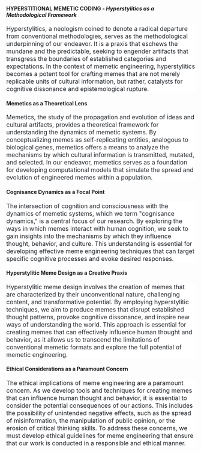 <h4>HYPERSTITIONAL MEMETIC CODING - <i>Hyperstylitics as a Methodological Framework</i></h4>
<p style="-webkit-text-stroke-width:0px;background-color:rgb(255, 255, 255);box-sizing:border-box;color:rgb(31, 35, 40);font-family:-apple-system, &quot;system-ui&quot;, &quot;Segoe UI&quot;, &quot;Noto Sans&quot;, Helvetica, Arial, sans-serif, &quot;Apple Color Emoji&quot;, &quot;Segoe UI Emoji&quot;;font-size:16px;font-style:normal;font-variant-caps:normal;font-variant-ligatures:normal;font-weight:400;letter-spacing:normal;margin-bottom:var(--base-size-16);margin-top:0px;orphans:2;text-align:start;text-decoration-color:initial;text-decoration-style:initial;text-decoration-thickness:initial;text-indent:0px;text-transform:none;white-space:normal;widows:2;word-spacing:0px;" data-sourcepos="4:1-4:555" dir="auto">Hyperstylitics, a neologism coined to denote a radical departure from conventional methodologies, serves as the methodological underpinning of our endeavor. It is a praxis that eschews the mundane and the predictable, seeking to engender artifacts that transgress the boundaries of established categories and expectations. In the context of memetic engineering, hyperstylitics becomes a potent tool for crafting memes that are not merely replicable units of cultural information, but rather, catalysts for cognitive dissonance and epistemological rupture.</p>
<h4>Memetics as a Theoretical Lens</h4>
<p style="-webkit-text-stroke-width:0px;background-color:rgb(255, 255, 255);box-sizing:border-box;color:rgb(31, 35, 40);font-family:-apple-system, &quot;system-ui&quot;, &quot;Segoe UI&quot;, &quot;Noto Sans&quot;, Helvetica, Arial, sans-serif, &quot;Apple Color Emoji&quot;, &quot;Segoe UI Emoji&quot;;font-size:16px;font-style:normal;font-variant-caps:normal;font-variant-ligatures:normal;font-weight:400;letter-spacing:normal;margin-bottom:var(--base-size-16);margin-top:0px;orphans:2;text-align:start;text-decoration-color:initial;text-decoration-style:initial;text-decoration-thickness:initial;text-indent:0px;text-transform:none;white-space:normal;widows:2;word-spacing:0px;" data-sourcepos="8:1-8:539" dir="auto">Memetics, the study of the propagation and evolution of ideas and cultural artifacts, provides a theoretical framework for understanding the dynamics of memetic systems. By conceptualizing memes as self-replicating entities, analogous to biological genes, memetics offers a means to analyze the mechanisms by which cultural information is transmitted, mutated, and selected. In our endeavor, memetics serves as a foundation for developing computational models that simulate the spread and evolution of engineered memes within a population.</p>
<h4>Cognisance Dynamics as a Focal Point</h4>
<p style="-webkit-text-stroke-width:0px;background-color:rgb(255, 255, 255);box-sizing:border-box;color:rgb(31, 35, 40);font-family:-apple-system, &quot;system-ui&quot;, &quot;Segoe UI&quot;, &quot;Noto Sans&quot;, Helvetica, Arial, sans-serif, &quot;Apple Color Emoji&quot;, &quot;Segoe UI Emoji&quot;;font-size:16px;font-style:normal;font-variant-caps:normal;font-variant-ligatures:normal;font-weight:400;letter-spacing:normal;margin-bottom:var(--base-size-16);margin-top:0px;orphans:2;text-align:start;text-decoration-color:initial;text-decoration-style:initial;text-decoration-thickness:initial;text-indent:0px;text-transform:none;white-space:normal;widows:2;word-spacing:0px;" data-sourcepos="12:1-12:486" dir="auto">The intersection of cognition and consciousness with the dynamics of memetic systems, which we term "cognisance dynamics," is a central focus of our research. By exploring the ways in which memes interact with human cognition, we seek to gain insights into the mechanisms by which they influence thought, behavior, and culture. This understanding is essential for developing effective meme engineering techniques that can target specific cognitive processes and evoke desired responses.</p>
<h4>Hyperstylitic Meme Design as a Creative Praxis</h4>
<p style="-webkit-text-stroke-width:0px;background-color:rgb(255, 255, 255);box-sizing:border-box;color:rgb(31, 35, 40);font-family:-apple-system, &quot;system-ui&quot;, &quot;Segoe UI&quot;, &quot;Noto Sans&quot;, Helvetica, Arial, sans-serif, &quot;Apple Color Emoji&quot;, &quot;Segoe UI Emoji&quot;;font-size:16px;font-style:normal;font-variant-caps:normal;font-variant-ligatures:normal;font-weight:400;letter-spacing:normal;margin-bottom:var(--base-size-16);margin-top:0px;orphans:2;text-align:start;text-decoration-color:initial;text-decoration-style:initial;text-decoration-thickness:initial;text-indent:0px;text-transform:none;white-space:normal;widows:2;word-spacing:0px;" data-sourcepos="16:1-16:584" dir="auto">Hyperstylitic meme design involves the creation of memes that are characterized by their unconventional nature, challenging content, and transformative potential. By employing hyperstylitic techniques, we aim to produce memes that disrupt established thought patterns, provoke cognitive dissonance, and inspire new ways of understanding the world. This approach is essential for creating memes that can effectively influence human thought and behavior, as it allows us to transcend the limitations of conventional memetic formats and explore the full potential of memetic engineering.</p>
<h4>Ethical Considerations as a Paramount Concern</h4>
<p style="-webkit-text-stroke-width:0px;background-color:rgb(255, 255, 255);box-sizing:border-box;color:rgb(31, 35, 40);font-family:-apple-system, &quot;system-ui&quot;, &quot;Segoe UI&quot;, &quot;Noto Sans&quot;, Helvetica, Arial, sans-serif, &quot;Apple Color Emoji&quot;, &quot;Segoe UI Emoji&quot;;font-size:16px;font-style:normal;font-variant-caps:normal;font-variant-ligatures:normal;font-weight:400;letter-spacing:normal;margin-bottom:0px !important;margin-top:0px;orphans:2;text-align:start;text-decoration-color:initial;text-decoration-style:initial;text-decoration-thickness:initial;text-indent:0px;text-transform:none;white-space:normal;widows:2;word-spacing:0px;" data-sourcepos="20:1-20:580" dir="auto">The ethical implications of meme engineering are a paramount concern. As we develop tools and techniques for creating memes that can influence human thought and behavior, it is essential to consider the potential consequences of our actions. This includes the possibility of unintended negative effects, such as the spread of misinformation, the manipulation of public opinion, or the erosion of critical thinking skills. To address these concerns, we must develop ethical guidelines for meme engineering that ensure that our work is conducted in a responsible and ethical manner.</p>
